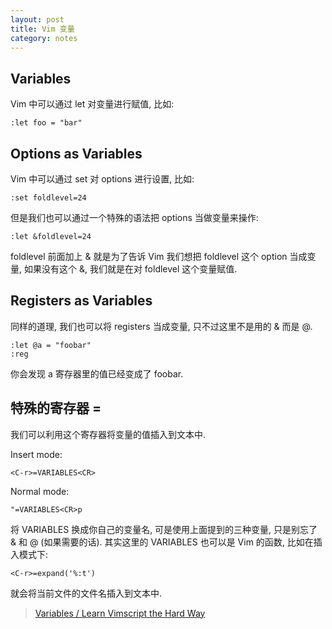 ```yaml
---
layout: post
title: Vim 变量
category: notes
---
```

## Variables

Vim 中可以通过 let 对变量进行赋值, 比如:

    :let foo = "bar"

## Options as Variables

Vim 中可以通过 set 对 options 进行设置, 比如:

    :set foldlevel=24

但是我们也可以通过一个特殊的语法把 options 当做变量来操作:

    :let &foldlevel=24

foldlevel 前面加上 & 就是为了告诉 Vim 我们想把 foldlevel 这个 option 当成变量, 如果没有这个 &, 
我们就是在对 foldlevel 这个变量赋值.

## Registers as Variables

同样的道理, 我们也可以将 registers 当成变量, 只不过这里不是用的 & 而是 @.

    :let @a = "foobar"
    :reg

你会发现 a 寄存器里的值已经变成了 foobar.

## 特殊的寄存器 =

我们可以利用这个寄存器将变量的值插入到文本中.

Insert mode:

    <C-r>=VARIABLES<CR>

Normal mode:

    "=VARIABLES<CR>p

将 VARIABLES 换成你自己的变量名, 可是使用上面提到的三种变量, 只是别忘了 & 和 @ (如果需要的话).
其实这里的 VARIABLES 也可以是 Vim 的函数, 比如在插入模式下:

    <C-r>=expand('%:t')

就会将当前文件的文件名插入到文本中.

> [Variables / Learn Vimscript the Hard Way](http://learnvimscriptthehardway.stevelosh.com/chapters/19.html)
